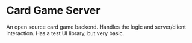 # Card Game Server
An open source card game backend. Handles the logic and server/client interaction. Has a test UI library, but very basic.

